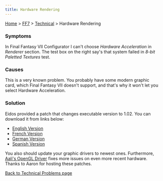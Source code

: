 ```yaml
---
title: Hardware Rendering
---
```


[Home](Main%20Page.md) > [FF7](FF7.md) > [Technical](FF7/Technical.md) > Hardware Rendering

### Symptoms

In Final Fantasy VII Configurator I can't choose *Hardware Acceleration*
in *Renderer* section. The test box on the right say's that system
failed in *8-bit Paletted Textures* test.

### Causes

This is a very known problem. You probably have some modern graphic
card, which Final Fantasy VII doesn't support, and that's why it won't
let you select Hardware Acceleration.

### Solution

Eidos provided a patch that changes executable version to 1.02. You can
download it from links below:

-   [English Version][]
-   [French Version][]
-   [German Version][]
-   [Spanish Version][]

You also should update your graphic drivers to newest ones. Furthermore,
[Aali's OpenGL Driver][] fixes more issues on even more recent hardware.
Thanks to Aaron for hosting these patches.

[Back to Technical Problems page][]

  [English Version]: http://aaronserv.dyndns.org/hosting/ffsf/downloads/ff7_1.02.zip
  [French Version]: http://aaronserv.dyndns.org/hosting/ffsf/downloads/ff7_1.02f.zip
  [German Version]: http://aaronserv.dyndns.org/hosting/ffsf/downloads/ff7_1.02g.zip
  [Spanish Version]: http://aaronserv.dyndns.org/hosting/ffsf/downloads/ff7_1.02s.zip
  [Aali's OpenGL Driver]: http://forums.qhimm.com/index.php?topic=8306.0
  [Back to Technical Problems page]: ../Technical.md "wikilink"
